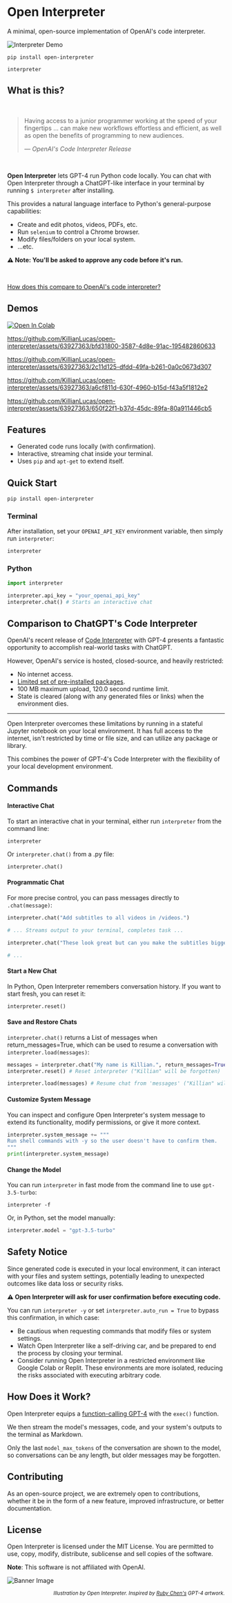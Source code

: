 # Open Interpreter

A minimal, open-source implementation of OpenAI's code interpreter.

![Interpreter Demo](https://github.com/KillianLucas/open-interpreter/assets/63927363/a1597f66-d298-4172-bc0b-35b36e1479eb)

```shell
pip install open-interpreter
```
```shell
interpreter
```

## What is this?

<br>

> Having access to a junior programmer working at the speed of your fingertips ... can make new workflows effortless and efficient, as well as open the benefits of programming to new audiences.
>
> — _OpenAI's Code Interpreter Release_

<br>

**Open Interpreter** lets GPT-4 run Python code locally. You can chat with Open Interpreter through a ChatGPT-like interface in your terminal by running `$ interpreter` after installing. 

This provides a natural language interface to Python's general-purpose capabilities:

- Create and edit photos, videos, PDFs, etc.
- Run `selenium` to control a Chrome browser.
- Modify files/folders on your local system.
- ...etc.

**⚠️ Note: You'll be asked to approve any code before it's run.**

<br>

[How does this compare to OpenAI's code interpreter?](https://github.com/KillianLucas/open-interpreter#comparison-to-chatgpts-code-interpreter)<br>

## Demos

[![Open In Colab](https://colab.research.google.com/assets/colab-badge.svg)](https://colab.research.google.com/drive/1WKmRXZgsErej2xUriKzxrEAXdxMSgWbb?usp=sharing)

https://github.com/KillianLucas/open-interpreter/assets/63927363/bfd31800-3587-4d8e-91ac-195482860633

https://github.com/KillianLucas/open-interpreter/assets/63927363/2c11d125-dfdd-49fa-b261-0a0c0673d307

https://github.com/KillianLucas/open-interpreter/assets/63927363/a6cf811d-630f-4960-b15d-f43a5f1812e2

https://github.com/KillianLucas/open-interpreter/assets/63927363/650f22f1-b37d-45dc-89fa-80a911446cb5

## Features

- Generated code runs locally (with confirmation).
- Interactive, streaming chat inside your terminal.
- Uses `pip` and `apt-get` to extend itself.

## Quick Start

```shell
pip install open-interpreter
```

### Terminal

After installation, set your `OPENAI_API_KEY` environment variable, then simply run `interpreter`:

```shell
interpreter
```

### Python

```python
import interpreter

interpreter.api_key = "your_openai_api_key"
interpreter.chat() # Starts an interactive chat
```

## Comparison to ChatGPT's Code Interpreter

OpenAI's recent release of [Code Interpreter](https://openai.com/blog/chatgpt-plugins#code-interpreter) with GPT-4 presents a fantastic opportunity to accomplish real-world tasks with ChatGPT.

However, OpenAI's service is hosted, closed-source, and heavily restricted:
- No internet access.
- [Limited set  of pre-installed packages](https://wfhbrian.com/mastering-chatgpts-code-interpreter-list-of-python-packages/).
- 100 MB maximum upload, 120.0 second runtime limit.
- State is cleared (along with any generated files or links) when the environment dies.

---

Open Interpreter overcomes these limitations by running in a stateful Jupyter notebook on your local environment. It has full access to the internet, isn't restricted by time or file size, and can utilize any package or library.

This combines the power of GPT-4's Code Interpreter with the flexibility of your local development environment.

## Commands

#### Interactive Chat

To start an interactive chat in your terminal, either run `interpreter` from the command line:

```shell
interpreter
```

Or `interpreter.chat()` from a .py file:

```python
interpreter.chat()
```

#### Programmatic Chat

For more precise control, you can pass messages directly to `.chat(message)`:

```python
interpreter.chat("Add subtitles to all videos in /videos.")

# ... Streams output to your terminal, completes task ...

interpreter.chat("These look great but can you make the subtitles bigger?")

# ...
```

#### Start a New Chat

In Python, Open Interpreter remembers conversation history. If you want to start fresh, you can reset it:

```python
interpreter.reset()
```

#### Save and Restore Chats

`interpreter.chat()` returns a List of messages when return_messages=True, which can be used to resume a conversation with `interpreter.load(messages)`:

```python
messages = interpreter.chat("My name is Killian.", return_messages=True) # Save messages to 'messages'
interpreter.reset() # Reset interpreter ("Killian" will be forgotten)

interpreter.load(messages) # Resume chat from 'messages' ("Killian" will be remembered)
```

#### Customize System Message

You can inspect and configure Open Interpreter's system message to extend its functionality, modify permissions, or give it more context.

```python
interpreter.system_message += """
Run shell commands with -y so the user doesn't have to confirm them.
"""
print(interpreter.system_message)
```

#### Change the Model

You can run `interpreter` in fast mode from the command line to use `gpt-3.5-turbo`:

```shell
interpreter -f
```

Or, in Python, set the model manually:

```python
interpreter.model = "gpt-3.5-turbo"
```

## Safety Notice

Since generated code is executed in your local environment, it can interact with your files and system settings, potentially leading to unexpected outcomes like data loss or security risks.

**⚠️ Open Interpreter will ask for user confirmation before executing code.**

You can run `interpreter -y` or set `interpreter.auto_run = True` to bypass this confirmation, in which case:

- Be cautious when requesting commands that modify files or system settings.
- Watch Open Interpreter like a self-driving car, and be prepared to end the process by closing your terminal.
- Consider running Open Interpreter in a restricted environment like Google Colab or Replit. These environments are more isolated, reducing the risks associated with executing arbitrary code.

## How Does it Work?

Open Interpreter equips a [function-calling GPT-4](https://platform.openai.com/docs/guides/gpt/function-calling) with the `exec()` function.

We then stream the model's messages, code, and your system's outputs to the terminal as Markdown.

Only the last `model_max_tokens` of the conversation are shown to the model, so conversations can be any length, but older messages may be forgotten.

## Contributing

As an open-source project, we are extremely open to contributions, whether it be in the form of a new feature, improved infrastructure, or better documentation.

## License

Open Interpreter is licensed under the MIT License. You are permitted to use, copy, modify, distribute, sublicense and sell copies of the software.

**Note**: This software is not affiliated with OpenAI.

![Banner Image](https://i.ibb.co/ZHfB9sm/open-interpreter-banner.png)

<p align="right">
    <sub><i>Illustration by Open Interpreter. Inspired by <a href="https://rubywjchen.com/">Ruby Chen's</a> GPT-4 artwork.</i></sub>
</p>
